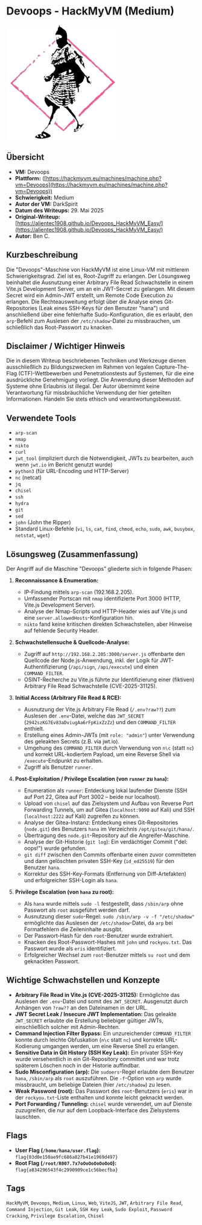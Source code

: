 # Devoops - HackMyVM (Medium)
 
![Devoops.png](Devoops.png)

## Übersicht

*   **VM:** Devoops
*   **Plattform:** ([https://hackmyvm.eu/machines/machine.php?vm=Devoops](https://hackmyvm.eu/machines/machine.php?vm=Devoops))
*   **Schwierigkeit:** Medium
*   **Autor der VM:** DarkSpirit
*   **Datum des Writeups:** 29. Mai 2025
*   **Original-Writeup:** [https://alientec1908.github.io/Devoops_HackMyVM_Easy/](https://alientec1908.github.io/Devoops_HackMyVM_Easy/)
*   **Autor:** Ben C.

## Kurzbeschreibung

Die "Devoops"-Maschine von HackMyVM ist eine Linux-VM mit mittlerem Schwierigkeitsgrad. Ziel ist es, Root-Zugriff zu erlangen. Der Lösungsweg beinhaltet die Ausnutzung einer Arbitrary File Read Schwachstelle in einem Vite.js Development Server, um an ein JWT-Secret zu gelangen. Mit diesem Secret wird ein Admin-JWT erstellt, um Remote Code Execution zu erlangen. Die Rechteausweitung erfolgt über die Analyse eines Git-Repositories (Leak eines SSH-Keys für den Benutzer "hana") und anschließend über eine fehlerhafte Sudo-Konfiguration, die es erlaubt, den `arp`-Befehl zum Auslesen der `/etc/shadow`-Datei zu missbrauchen, um schließlich das Root-Passwort zu knacken.

## Disclaimer / Wichtiger Hinweis

Die in diesem Writeup beschriebenen Techniken und Werkzeuge dienen ausschließlich zu Bildungszwecken im Rahmen von legalen Capture-The-Flag (CTF)-Wettbewerben und Penetrationstests auf Systemen, für die eine ausdrückliche Genehmigung vorliegt. Die Anwendung dieser Methoden auf Systeme ohne Erlaubnis ist illegal. Der Autor übernimmt keine Verantwortung für missbräuchliche Verwendung der hier geteilten Informationen. Handeln Sie stets ethisch und verantwortungsbewusst.

## Verwendete Tools

*   `arp-scan`
*   `nmap`
*   `nikto`
*   `curl`
*   `jwt_tool` (impliziert durch die Notwendigkeit, JWTs zu bearbeiten, auch wenn `jwt.io` im Bericht genutzt wurde)
*   `python3` (für URL-Encoding und HTTP-Server)
*   `nc` (netcat)
*   `jq`
*   `chisel`
*   `ssh`
*   `hydra`
*   `git`
*   `sed`
*   `john` (John the Ripper)
*   Standard Linux-Befehle (`vi`, `ls`, `cat`, `find`, `chmod`, `echo`, `sudo`, `awk`, `busybox`, `netstat`, `wget`)

## Lösungsweg (Zusammenfassung)

Der Angriff auf die Maschine "Devoops" gliederte sich in folgende Phasen:

1.  **Reconnaissance & Enumeration:**
    *   IP-Findung mittels `arp-scan` (192.168.2.205).
    *   Umfassender Portscan mit `nmap` identifizierte Port 3000 (HTTP, Vite.js Development Server).
    *   Analyse der Nmap-Scripts und HTTP-Header wies auf Vite.js und eine `server.allowedHosts`-Konfiguration hin.
    *   `nikto` fand keine kritischen direkten Schwachstellen, aber Hinweise auf fehlende Security Header.

2.  **Schwachstellensuche & Quellcode-Analyse:**
    *   Zugriff auf `http://192.168.2.205:3000/server.js` offenbarte den Quellcode der Node.js-Anwendung, inkl. der Logik für JWT-Authentifizierung (`/api/sign`, `/api/execute`) und einen `COMMAND_FILTER`.
    *   OSINT-Recherche zu Vite.js führte zur Identifizierung einer (fiktiven) Arbitrary File Read Schwachstelle (CVE-2025-31125).

3.  **Initial Access (Arbitrary File Read & RCE):**
    *   Ausnutzung der Vite.js Arbitrary File Read (`/.env?raw??`) zum Auslesen der `.env`-Datei, welche das `JWT_SECRET` (`2942szKG7Ev83aDviugAa6rFpKixZzZz`) und den `COMMAND_FILTER` enthielt.
    *   Erstellung eines Admin-JWTs (mit `role: "admin"`) unter Verwendung des geleakten Secrets (z.B. via jwt.io).
    *   Umgehung des `COMMAND_FILTER` durch Verwendung von `n\c` (statt `nc`) und korrekt URL-kodiertem Payload, um eine Reverse Shell via `/execute`-Endpunkt zu erhalten.
    *   Zugriff als Benutzer `runner`.

4.  **Post-Exploitation / Privilege Escalation (von `runner` zu `hana`):**
    *   Enumeration als `runner`: Entdeckung lokal laufender Dienste (SSH auf Port 22, Gitea auf Port 3002 – beide nur localhost).
    *   Upload von `chisel` auf das Zielsystem und Aufbau von Reverse Port Forwarding Tunnels, um auf Gitea (`localhost:9090` auf Kali) und SSH (`localhost:2222` auf Kali) zugreifen zu können.
    *   Analyse der Gitea-Instanz: Entdeckung eines Git-Repositories (`node.git`) des Benutzers `hana` im Verzeichnis `/opt/gitea/git/hana/`.
    *   Übertragung des `node.git`-Repository auf die Angreifer-Maschine.
    *   Analyse der Git-Historie (`git log`): Ein verdächtiger Commit ("del: oops!") wurde gefunden.
    *   `git diff` zwischen den Commits offenbarte einen zuvor committeten und dann gelöschten privaten SSH-Key (`id_ed25519`) für den Benutzer `hana`.
    *   Korrektur des SSH-Key-Formats (Entfernung von Diff-Artefakten) und erfolgreicher SSH-Login als `hana`.

5.  **Privilege Escalation (von `hana` zu root):**
    *   Als `hana` wurde mittels `sudo -l` festgestellt, dass `/sbin/arp` ohne Passwort als `root` ausgeführt werden darf.
    *   Ausnutzung dieser `sudo`-Regel: `sudo /sbin/arp -v -f "/etc/shadow"` ermöglichte das Auslesen der `/etc/shadow`-Datei, da `arp` bei Formatfehlern die Zeileninhalte ausgibt.
    *   Der Passwort-Hash für den `root`-Benutzer wurde extrahiert.
    *   Knacken des Root-Passwort-Hashes mit `john` und `rockyou.txt`. Das Passwort wurde als `eris` identifiziert.
    *   Erfolgreicher Wechsel zum `root`-Benutzer mittels `su root` und dem geknackten Passwort.

## Wichtige Schwachstellen und Konzepte

*   **Arbitrary File Read in Vite.js (CVE-2025-31125):** Ermöglichte das Auslesen der `.env`-Datei und somit des `JWT_SECRET`. Ausgenutzt durch Anhängen von `?raw??` an den Dateinamen in der URL.
*   **JWT Secret Leak / Insecure JWT Implementation:** Das geleakte `JWT_SECRET` erlaubte die Erstellung beliebiger gültiger JWTs, einschließlich solcher mit Admin-Rechten.
*   **Command Injection Filter Bypass:** Ein unzureichender `COMMAND_FILTER` konnte durch leichte Obfuskation (`n\c` statt `nc`) und korrekte URL-Kodierung umgangen werden, um eine Reverse Shell zu erlangen.
*   **Sensitive Data in Git History (SSH Key Leak):** Ein privater SSH-Key wurde versehentlich in ein Git-Repository committet und war trotz späterem Löschen noch in der Historie auffindbar.
*   **Sudo Misconfiguration (arp):** Die `sudoers`-Regel erlaubte dem Benutzer `hana`, `/sbin/arp` als `root` auszuführen. Die `-f`-Option von `arp` wurde missbraucht, um beliebige Dateien (hier `/etc/shadow`) zu lesen.
*   **Weak Password (root):** Das Passwort des `root`-Benutzers (`eris`) war in der `rockyou.txt`-Liste enthalten und konnte leicht geknackt werden.
*   **Port Forwarding / Tunneling:** `chisel` wurde verwendet, um auf Dienste zuzugreifen, die nur auf dem Loopback-Interface des Zielsystems lauschten.

## Flags

*   **User Flag (`/home/hana/user.flag`):** `flag{03d0e150ae9fc686a827b41e1969d497}`
*   **Root Flag (`/root/R007.7x7oOoOoOoOoOoO`):** `flag{a834296543f4c2990909ce1c56becfba}`

## Tags

`HackMyVM`, `Devoops`, `Medium`, `Linux`, `Web`, `ViteJS`, `JWT`, `Arbitrary File Read`, `Command Injection`, `Git Leak`, `SSH Key Leak`, `Sudo Exploit`, `Password Cracking`, `Privilege Escalation`, `Chisel`
